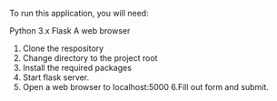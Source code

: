 To run this application, you will need:

Python 3.x
Flask
A web browser


1. Clone the respository
2. Change directory to the project root
3. Install the required packages
4. Start flask server.
5. Open a web browser to localhost:5000
6.Fill out form and submit.
